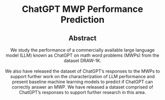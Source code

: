 <h1 align="center">
	ChatGPT MWP Performance Prediction
</h1>

<h2 align="center">
	Abstract
</h2>

<p align="center">
	We study the performance of a commercially available large language model (LLM) known as ChatGPT on
	math word problems (MWPs) from the dataset DRAW-1K. 
	<br/>
	<br/>
	We also have released the dataset of ChatGPT’s responses to the MWPs to
support further work on the characterization of LLM performance and present baseline machine learning
models to predict if ChatGPT can correctly answer an MWP. We have released a dataset comprised of
ChatGPT’s responses to support further research in this area.
</p>

